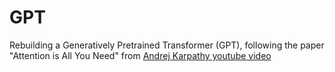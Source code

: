 # GPT
Rebuilding a Generatively Pretrained Transformer (GPT), following the paper "Attention is All You Need" from  [Andrej Karpathy youtube video](https://www.youtube.com/watch?v=kCc8FmEb1nY&t=6576s&ab_channel=AndrejKarpathy)
